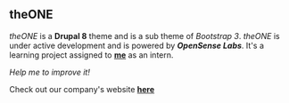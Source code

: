 ## theONE
_theONE_ is a **Drupal 8** theme and is a sub theme of _Bootstrap 3_. _theONE_ is  under active development and is powered by **_OpenSense Labs_**. It's a learning project assigned to [**me**](http://iamnishantmishra.me) as an intern.

_Help me to improve it!_

Check out our company's website [**here**](https://opensenselabs.com)
